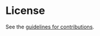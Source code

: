 # License

See the
[guidelines for contributions](https://github.com/chris-wood/draft-irtf-cfrg-cpace/blob/master/CONTRIBUTING.md).
